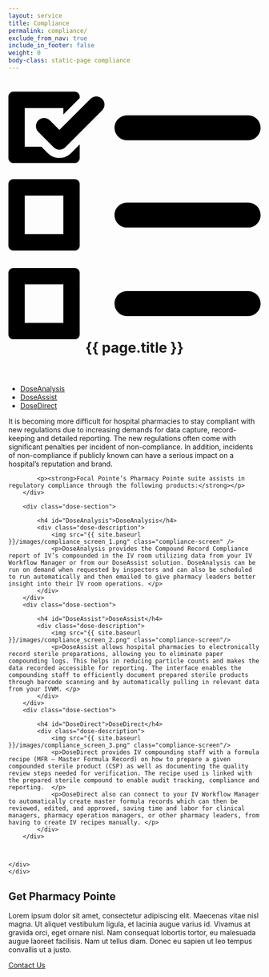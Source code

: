 ```yaml
---
layout: service
title: Compliance
permalink: compliance/
exclude_from_nav: true
include_in_footer: false
weight: 0
body-class: static-page compliance
---
```


<header class="page-header">
    <h1>
    	<svg xmlns="http://www.w3.org/2000/svg" version="1.1" x="0" y="0" viewBox="0 0 404 396.2" enable-background="new 0 0 404 396.2" xml:space="preserve"><path d="M7.9 396.2h98.3c4.4 0 8-3.6 8-7.9v-98.3c0-4.4-3.6-7.9-8-7.9H7.9c-4.4 0-7.9 3.6-7.9 7.9v98.3C0 392.6 3.6 396.2 7.9 396.2L7.9 396.2zM26.2 308.2H88V370H26.2V308.2zM26.2 308.2 7.9 254.3h98.3c4.4 0 8-3.6 8-7.9V148c0-4.4-3.6-7.9-8-7.9H7.9c-4.4 0-7.9 3.6-7.9 7.9v98.3C0 250.7 3.6 254.3 7.9 254.3L7.9 254.3zM26.2 166.3H88v61.7H26.2V166.3zM26.2 166.3 81.7 106.2c-6.7 0-13.4-2.6-18.5-7.7L52.8 88.2H26.2V26.4H88v10.2l26.2-26.2V8.1c0-4.4-3.6-7.9-8-7.9H7.9C3.6 0.2 0 3.8 0 8.1v98.3c0 4.4 3.6 7.9 7.9 7.9h98.3c4.4 0 8-3.6 8-7.9V84.6l-14 14C95.1 103.6 88.4 106.2 81.7 106.2L81.7 106.2zM81.7 106.2 150.1 11.6c-5.1-5.1-13.4-5.1-18.5 0L81.7 61.4 66.4 46.1c-5.1-5.1-13.4-5.1-18.5 0 -5.1 5.1-5.1 13.4 0 18.5l24.6 24.6c2.6 2.6 5.9 3.8 9.3 3.8 3.4 0 6.7-1.3 9.3-3.8l59.1-59.1C155.2 25 155.2 16.7 150.1 11.6L150.1 11.6zM150.1 11.6"/><rect fill="none" width="153.8" height="395"/><path d="M384 78H190c-11 0-20-9-20-20s9-20 20-20h194c11 0 20 9 20 20S395 78 384 78zM384 217.5H190c-11 0-20-9-20-20s9-20 20-20h194c11 0 20 9 20 20S395 217.5 384 217.5zM384 359.1H190c-11 0-20-9-20-20s9-20 20-20h194c11 0 20 9 20 20S395 359.1 384 359.1z"/></svg>
		{{ page.title }}</h1>
  </header>

<section class="main-content">

<div class="content">
	<div class="col-left">
	<div class="col-inner">
		<ul>
			<li><a href="#DoseAnalysis">DoseAnalysis</a></li>
			<li><a href="#DoseAssist">DoseAssist</a></li>
			<li><a href="#DoseDirect">DoseDirect</a></li>
		</ul>
	</div>
	</div>
	<div class="col-main">
	<div class="col-inner">
		<div class="intro">
			<p>It is becoming more difficult for hospital pharmacies to stay compliant with new regulations due to increasing demands for data capture, record-keeping and detailed reporting. The new regulations often come with significant penalties per incident of non-compliance. In addition, incidents of non-compliance if publicly known can have a serious impact on a hospital’s reputation and brand.</p> 

			
			
			

			<p><strong>Focal Pointe’s Pharmacy Pointe suite assists in regulatory compliance through the following products:</strong></p> 
		</div> 
		
		<div class="dose-section">
			
			<h4 id="DoseAnalysis">DoseAnalysis</h4>
			<div class="dose-description">
				<img src="{{ site.baseurl }}/images/compliance_screen_1.png" class="compliance-screen" />				
				<p>DoseAnalysis provides the Compound Record Compliance report of IV’s compounded in the IV room utilizing data from your IV Workflow Manager or from our DoseAssist solution. DoseAnalysis can be run on demand when requested by inspectors and can also be scheduled to run automatically and then emailed to give pharmacy leaders better insight into their IV room operations. </p>
			</div>
		</div>
		<div class="dose-section">
			
			<h4 id="DoseAssist">DoseAssist</h4>
			<div class="dose-description">		
				<img src="{{ site.baseurl }}/images/compliance_screen_2.png" class="compliance-screen"/>		
				<p>DoseAssist allows hospital pharmacies to electronically record sterile preparations, allowing you to eliminate paper compounding logs. This helps in reducing particle counts and makes the data recorded accessible for reporting. The interface enables the compounding staff to efficiently document prepared sterile products through barcode scanning and by automatically pulling in relevant data from your IVWM. </p> 
			</div>
		</div>
		<div class="dose-section">
			
			<h4 id="DoseDirect">DoseDirect</h4>
			<div class="dose-description">
				<img src="{{ site.baseurl }}/images/compliance_screen_3.png" class="compliance-screen"/>
				<p>DoseDirect provides IV compounding staff with a formula recipe (MFR – Master Formula Record) on how to prepare a given compounded sterile product (CSP) as well as documenting the quality review steps needed for verification. The recipe used is linked with the prepared sterile compound to enable audit tracking, compliance and reporting.  </p>
				<p>DoseDirect also can connect to your IV Workflow Manager to automatically create master formula records which can then be reviewed, edited, and approved, saving time and labor for clinical managers, pharmacy operation managers, or other pharmacy leaders, from having to create IV recipes manually. </p>
			</div>
		</div>

		

	</div>
	</div>
</div>
<div class="content-bottom">
	<div class="content">
		<h2>Get Pharmacy Pointe</h2>
		<p>Lorem ipsum dolor sit amet, consectetur adipiscing elit. Maecenas vitae nisl magna. Ut aliquet vestibulum ligula, et lacinia augue varius id. Vivamus at gravida orci, eget ornare nisl. Nam consequat lobortis tortor, eu malesuada augue laoreet facilisis. Nam ut tellus diam. Donec eu sapien ut leo tempus convallis ut a justo.</p>
		<a class="button" href="{{ site.baseurl }}/contact-us">Contact Us</a>
	</div>
</div>
</section>
